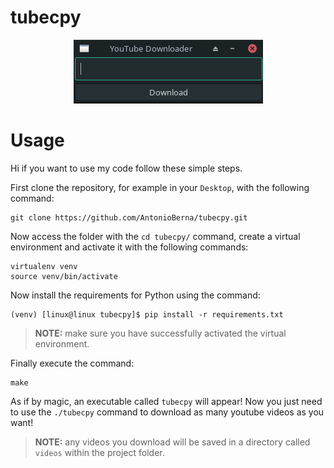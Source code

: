 # tubecpy

<p align="center">
    <img src="imgs/tubecpy.png"/>
</p>

# Usage
Hi if you want to use my code follow these simple steps.

First clone the repository, for example in your ```Desktop```, with the following command:

```
git clone https://github.com/AntonioBerna/tubecpy.git
```
Now access the folder with the ```cd tubecpy/``` command, create a virtual environment and activate it with the following commands:

```
virtualenv venv
source venv/bin/activate
```

Now install the requirements for Python using the command:

```
(venv) [linux@linux tubecpy]$ pip install -r requirements.txt
```

>**NOTE:** make sure you have successfully activated the virtual environment.


Finally execute the command:

```
make
```

As if by magic, an executable called ```tubecpy``` will appear! Now you just need to use the ```./tubecpy``` command to download as many youtube videos as you want!

>**NOTE:** any videos you download will be saved in a directory called ```videos``` within the project folder.
